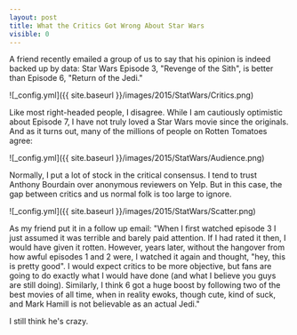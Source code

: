 ```yaml
---
layout: post
title: What the Critics Got Wrong About Star Wars
visible: 0
---
```


A friend recently emailed a group of us to say that his opinion is indeed backed up by data: Star Wars Episode 3, "Revenge of the Sith", is better than Episode 6, "Return of the Jedi." 

![_config.yml]({{ site.baseurl }}/images/2015/StatWars/Critics.png)

Like most right-headed people, I disagree. While I am cautiously optimistic about Episode 7, I have not truly loved a Star Wars movie since the originals. And as it turns out, many of the millions of people on Rotten Tomatoes agree:

![_config.yml]({{ site.baseurl }}/images/2015/StatWars/Audience.png)

Normally, I put a lot of stock in the critical consensus. I tend to trust Anthony Bourdain over anonymous reviewers on Yelp. But in this case, the gap between critics and us normal folk is too large to ignore. 

![_config.yml]({{ site.baseurl }}/images/2015/StatWars/Scatter.png)

As my friend put it in a follow up email: "When I first watched episode 3 I just assumed it was terrible and barely paid attention. If I had rated it then, I would have given it rotten. However, years later, without the hangover from how awful episodes 1 and 2 were, I watched it again and thought, "hey, this is pretty good". I would expect critics to be more objective, but fans are going to do exactly what I would have done (and what I believe you guys are still doing). Similarly, I think 6 got a huge boost by following two of the best movies of all time, when in reality ewoks, though cute, kind of suck, and Mark Hamill is not believable as an actual Jedi."

I still think he's crazy. 


